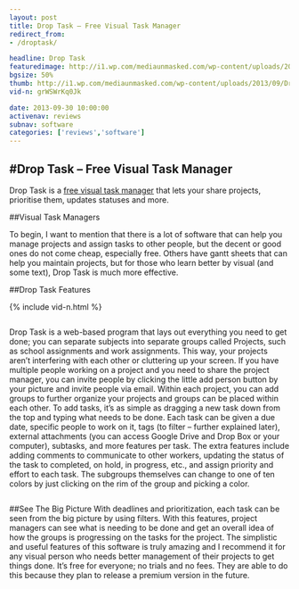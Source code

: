```yaml
---
layout: post
title: Drop Task – Free Visual Task Manager
redirect_from:
- /droptask/

headline: Drop Task
featuredimage: http://i1.wp.com/mediaunmasked.com/wp-content/uploads/2013/09/Drop-Task-Monitor.png?zoom=1.5&resize=600%2C529
bgsize: 50%
thumb: http://i1.wp.com/mediaunmasked.com/wp-content/uploads/2013/09/Drop-Task-Monitor.png?zoom=1.5&resize=600%2C529
vid-n: grWSWrKq0Jk

date: 2013-09-30 10:00:00
activenav: reviews
subnav: software
categories: ['reviews','software']
---
```

#Drop Task – Free Visual Task Manager
---

Drop Task is a [free visual task manager](https://www.droptask.com/) that lets your share projects, prioritise them, updates statuses and more.

##Visual Task Managers
<img src="http://i1.wp.com/mediaunmasked.com/wp-content/uploads/2013/09/Drop-Task-Monitor.png" alt="">

To begin, I want to mention that there is a lot of software that can help you manage projects and assign tasks to other people, but the decent or good ones do not come cheap, especially free. Others have gantt sheets that can help you maintain projects, but for those who learn better by visual (and some text), Drop Task is much more effective.

##Drop Task Features

{% include vid-n.html %}

<img src="http://i1.wp.com/i.imgur.com/Su2h9Hz.png?zoom=1.5&resize=224%2C208" alt="" class="pull-left">

Drop Task is a web-based program that lays out everything you need to get done; you can separate subjects into separate groups called Projects, such as school assignments and work assignments. This way, your projects aren’t interfering with each other or cluttering up your screen. If you have multiple people working on a project and you need to share the project manager, you can invite people by clicking the little add person button by your picture and invite people via email. Within each project, you can add groups to further organize your projects and groups can be placed within each other. To add tasks, it’s as simple as dragging a new task down from the top and typing what needs to be done. Each task can be given a due date, specific people to work on it, tags (to filter – further explained later), external attachments (you can access Google Drive and Drop Box or your computer), subtasks, and more features per task. The extra features include adding comments to communicate to other workers, updating the status of the task to completed, on hold, in progress, etc., and assign priority and effort to each task. The subgroups themselves can change to one of ten colors by just clicking on the rim of the group and picking a color.

<img src="http://i0.wp.com/i.imgur.com/LkAk70P.png?zoom=1.5&resize=387%2C177" alt="">

##See The Big Picture
With deadlines and prioritization, each task can be seen from the big picture by using filters. With this features, project managers can see what is needing to be done and get an overall idea of how the groups is progressing on the tasks for the project. The simplistic and useful features of this software is truly amazing and I recommend it for any visual person who needs better management of their projects to get things done. It’s free for everyone; no trials and no fees. They are able to do this because they plan to release a premium version in the future.